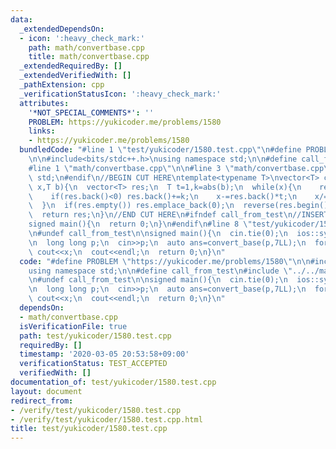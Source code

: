 ```yaml
---
data:
  _extendedDependsOn:
  - icon: ':heavy_check_mark:'
    path: math/convertbase.cpp
    title: math/convertbase.cpp
  _extendedRequiredBy: []
  _extendedVerifiedWith: []
  _pathExtension: cpp
  _verificationStatusIcon: ':heavy_check_mark:'
  attributes:
    '*NOT_SPECIAL_COMMENTS*': ''
    PROBLEM: https://yukicoder.me/problems/1580
    links:
    - https://yukicoder.me/problems/1580
  bundledCode: "#line 1 \"test/yukicoder/1580.test.cpp\"\n#define PROBLEM \"https://yukicoder.me/problems/1580\"\
    \n\n#include<bits/stdc++.h>\nusing namespace std;\n\n#define call_from_test\n\
    #line 1 \"math/convertbase.cpp\"\n\n#line 3 \"math/convertbase.cpp\"\nusing namespace\
    \ std;\n#endif\n//BEGIN CUT HERE\ntemplate<typename T>\nvector<T> convert_base(T\
    \ x,T b){\n  vector<T> res;\n  T t=1,k=abs(b);\n  while(x){\n    res.emplace_back((x*t)%k);\n\
    \    if(res.back()<0) res.back()+=k;\n    x-=res.back()*t;\n    x/=k;\n    t*=b/k;\n\
    \  }\n  if(res.empty()) res.emplace_back(0);\n  reverse(res.begin(),res.end());\n\
    \  return res;\n}\n//END CUT HERE\n#ifndef call_from_test\n//INSERT ABOVE HERE\n\
    signed main(){\n  return 0;\n}\n#endif\n#line 8 \"test/yukicoder/1580.test.cpp\"\
    \n#undef call_from_test\n\nsigned main(){\n  cin.tie(0);\n  ios::sync_with_stdio(0);\n\
    \n  long long p;\n  cin>>p;\n  auto ans=convert_base(p,7LL);\n  for(auto x:ans)\
    \ cout<<x;\n  cout<<endl;\n  return 0;\n}\n"
  code: "#define PROBLEM \"https://yukicoder.me/problems/1580\"\n\n#include<bits/stdc++.h>\n\
    using namespace std;\n\n#define call_from_test\n#include \"../../math/convertbase.cpp\"\
    \n#undef call_from_test\n\nsigned main(){\n  cin.tie(0);\n  ios::sync_with_stdio(0);\n\
    \n  long long p;\n  cin>>p;\n  auto ans=convert_base(p,7LL);\n  for(auto x:ans)\
    \ cout<<x;\n  cout<<endl;\n  return 0;\n}\n"
  dependsOn:
  - math/convertbase.cpp
  isVerificationFile: true
  path: test/yukicoder/1580.test.cpp
  requiredBy: []
  timestamp: '2020-03-05 20:53:58+09:00'
  verificationStatus: TEST_ACCEPTED
  verifiedWith: []
documentation_of: test/yukicoder/1580.test.cpp
layout: document
redirect_from:
- /verify/test/yukicoder/1580.test.cpp
- /verify/test/yukicoder/1580.test.cpp.html
title: test/yukicoder/1580.test.cpp
---
```

